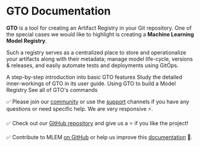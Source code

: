 # GTO Documentation

**GTO** is a tool for creating an Artifact Registry in your Git repository. One
of the special cases we would like to highlight is creating a **Machine Learning
Model Registry**.

Such a registry serves as a centralized place to store and operationalize your
artifacts along with their metadata; manage model life-cycle, versions &
releases, and easily automate tests and deployments using GitOps.

<cards>

  <card href="/doc/gto/get-started" heading="Get Started">
    A step-by-step introduction into basic GTO features
  </card>

  <card href="/doc/gto/user-guide" heading="User Guide">
    Study the detailed inner-workings of GTO in its user guide.
  </card>

  <card href="/doc/use-cases/model-registry" heading="Use Cases">
    Using GTO to build a Model Registry
  </card>

  <card href="/doc/gto/command-reference" heading="Command Reference">
    See all of GTO's commands
  </card>

</cards>

✅ Please join our [community](https://dvc.org/community) or use the
[support](https://dvc.org/support) channels if you have any questions or need
specific help. We are very responsive ⚡.

✅ Check out our [GitHub repository](https://github.com/iterative/gto) and give
us a ⭐ if you like the project!

✅ Contribute to MLEM [on GitHub](https://github.com/iterative/gto) or help us
improve this [documentation](https://github.com/iterative/mlem.ai) 🙏.
